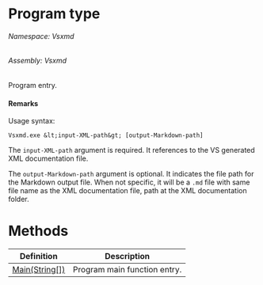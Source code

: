 <a name='T-Vsxmd-Program'></a>
# Program type

###### Namespace:  Vsxmd

###### Assembly:  Vsxmd

Program entry.

#### Remarks

Usage syntax:

```
Vsxmd.exe &lt;input-XML-path&gt; [output-Markdown-path]
```

The `input-XML-path` argument is required. It references to the VS generated XML documentation file.

The `output-Markdown-path` argument is optional. It indicates the file path for the Markdown output file. When not specific, it will be a `.md` file with same file name as the XML documentation file, path at the XML documentation folder.

# Methods

| Definition | Description |
|-|-|
| [Main(String[])](/Vsxmd.Program.md/#M-Vsxmd-Program-Main-System-String[]-) | Program main function entry. |
